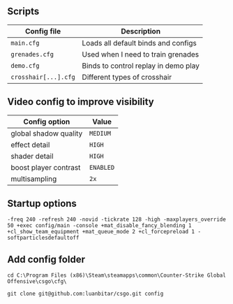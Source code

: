 ## Scripts

| Config file          | Description                          |
| -------------------- | ------------------------------------ |
| `main.cfg`           | Loads all default binds and configs  |
| `grenades.cfg`       | Used when I need to train grenades   |
| `demo.cfg`           | Binds to control replay in demo play |
| `crosshair[...].cfg` | Different types of crosshair         |

## Video config to improve visibility

| Config option         | Value     |
| --------------------- | --------- |
| global shadow quality | `MEDIUM`  |
| effect detail         | `HIGH`    |
| shader detail         | `HIGH`    |
| boost player contrast | `ENABLED` |
| multisampling         | `2x`      |

## Startup options

```
-freq 240 -refresh 240 -novid -tickrate 128 -high -maxplayers_override 50 +exec config/main -console +mat_disable_fancy_blending 1 +cl_show_team_equipment +mat_queue_mode 2 +cl_forcepreload 1 -softparticlesdefaultoff
```

## Add config folder

```
cd C:\Program Files (x86)\Steam\steamapps\common\Counter-Strike Global Offensive\csgo\cfg\
```

```
git clone git@github.com:luanbitar/csgo.git config
```
